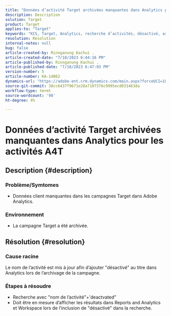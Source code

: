```yaml
---
title: "Données d’activité Target archivées manquantes dans Analytics pour les activités A4T"
description: Description
solution: Target
product: Target
applies-to: "Target"
keywords: "KCS, Target, Analytics, recherche d’activités, désactivé, archivé"
resolution: Resolution
internal-notes: null
bug: false
article-created-by: Rinnganung Kachui .
article-created-date: "7/18/2023 6:44:16 PM"
article-published-by: Rinnganung Kachui .
article-published-date: "7/18/2023 6:47:03 PM"
version-number: 5
article-number: KA-14062
dynamics-url: "https://adobe-ent.crm.dynamics.com/main.aspx?forceUCI=1&pagetype=entityrecord&etn=knowledgearticle&id=dd715114-9b25-ee11-9cbd-6045bd006b4b"
source-git-commit: 38cc6437f9671e28a7107376c9995ecd031463da
workflow-type: tm+mt
source-wordcount: '98'
ht-degree: 4%

---
```


# Données d’activité Target archivées manquantes dans Analytics pour les activités A4T

## Description {#description}




### Problème/Symtomes



- Données client manquantes dans les campagnes Target dans Adobe Analytics.




### Environnement



- La campagne Target a été archivée.



## Résolution {#resolution}


### Cause racine



Le nom de l’activité est mis à jour afin d’ajouter &quot;désactivé&quot; au titre dans Analytics lors de l’archivage de la campagne.



### Étapes à résoudre



- Recherche avec &quot;nom de l’activité&quot;+&#39;deactvated&quot;
- Doit être en mesure d’afficher les résultats dans Reports and Analytics et Workspace lors de l’inclusion de &quot;désactivé&quot; dans la recherche.

